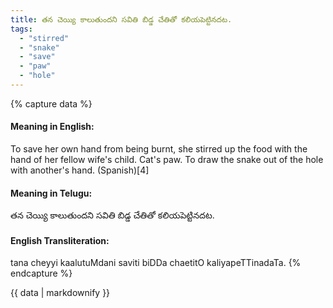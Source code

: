 ```yaml
---
title: తన చెయ్యి కాలుతుందని సవితి బిడ్డ చేతితో కలియపెట్టినదట.
tags:
  - "stirred"
  - "snake"
  - "save"
  - "paw"
  - "hole"
---
```


{% capture data %}
#### Meaning in English:
To save her own hand from being burnt, she stirred up the food with the hand of her fellow wife's child.
Cat's paw.
To draw the snake out of the hole with another's hand. (Spanish)[4]

#### Meaning in Telugu:
తన చెయ్యి కాలుతుందని సవితి బిడ్డ చేతితో కలియపెట్టినదట.

#### English Transliteration:
tana cheyyi kaalutuMdani saviti biDDa chaetitO kaliyapeTTinadaTa.
{% endcapture %}

<div class="notice">{{ data | markdownify }}</div>

